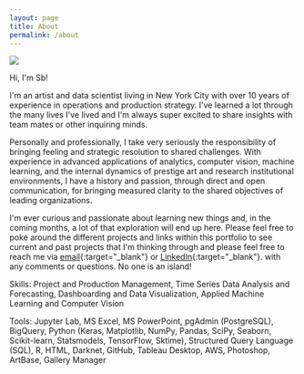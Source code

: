 ```yaml
---
layout: page
title: About
permalink: /about
---
```

![ ](./assets/img/IMG_19161.png)

Hi, I'm Sb!

I'm an artist and data scientist living in New York City with over 10 years of experience in operations and production strategy. I've learned a lot through the many lives I've lived and I'm always super excited to share insights with team mates or other inquiring minds. 

Personally and professionally, I take very seriously the responsibility of bringing feeling and strategic resolution to shared challenges. With experience in advanced applications of analytics, computer vision, machine learning, and the internal dynamics of prestige art and research institutional environments, I have a history and passion, through direct and open communication, for bringing measured clarity to the shared objectives of leading organizations.

I'm ever curious and passionate about learning new things and, in the coming months, a lot of that exploration will end up here. Please feel free to poke around the different projects and links within this portfolio to see current and past projects that I'm thinking through and please feel free to reach me via [email](sbfullerstudio@gmail.com){:target="_blank"} or [LinkedIn](linkedin.com/in/sb-fuller-studio){:target="_blank"}. with any comments or questions. 
No one is an island!





Skills: Project and Production Management, Time Series Data Analysis and Forecasting, Dashboarding and Data Visualization, Applied Machine Learning and Computer Vision

Tools: Jupyter Lab, MS Excel, MS PowerPoint, pgAdmin (PostgreSQL), BigQuery, Python (Keras, Matplotlib, NumPy, Pandas, SciPy, Seaborn, Scikit-learn, Statsmodels, TensorFlow, Sktime), Structured Query Language (SQL), R, HTML, Darknet, GitHub, Tableau Desktop, AWS, Photoshop, ArtBase, Gallery Manager 


